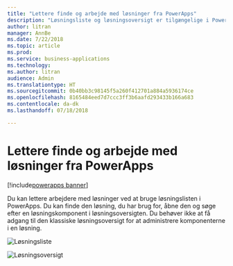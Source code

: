 ```yaml
---
title: "Lettere finde og arbejde med løsninger fra PowerApps"
description: "Løsningsliste og løsningsoversigt er tilgængelige i PowerApps."
author: litran
manager: AnnBe
ms.date: 7/22/2018
ms.topic: article
ms.prod: 
ms.service: business-applications
ms.technology: 
ms.author: litran
audience: Admin
ms.translationtype: HT
ms.sourcegitcommit: 0b40bb3c98145f5a260f412701a884a5936174ce
ms.openlocfilehash: 8165484eed7d7ccc3ff3b6aafd293433b166a683
ms.contentlocale: da-dk
ms.lasthandoff: 07/18/2018

---
```

# <a name="easier-to-find-and-work-with-solutions-from-powerapps"></a>Lettere finde og arbejde med løsninger fra PowerApps

[!include[powerapps banner](../includes/powerapps.md)]




Du kan lettere arbejdere med løsninger ved at bruge løsningslisten i PowerApps. Du kan finde den løsning, du har brug for, åbne den og søge efter en løsningskomponent i løsningsoversigten. Du behøver ikke at få adgang til den klassiske løsningsoversigt for at administrere komponenterne i en løsning.

![Løsningsliste](media/solution-list.png  "Løsningsliste")

![Løsningsoversigt](media/solution-explorer.png  "Løsningsoversigt")



